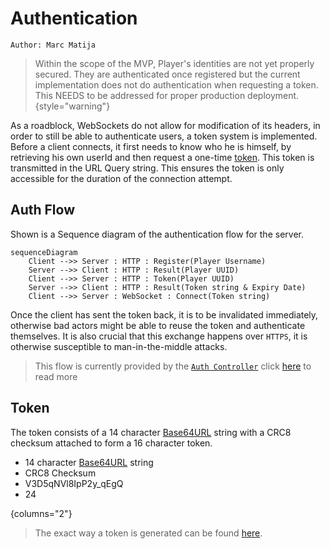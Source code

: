 # Authentication

`Author: Marc Matija`

> Within the scope of the MVP, Player's identities are not yet properly secured. They are authenticated once registered
> but the current implementation does not do authentication when requesting a token. This NEEDS to be addressed for proper
> production deployment.
{style="warning"}

As a roadblock, WebSockets do not allow for modification of its headers, in order to still be able to authenticate
users, a token system is implemented. Before a client connects, it first needs to know who he is himself, by retrieving
his own userId and then request a one-time [token](#token). This token is transmitted in the URL Query string. This
ensures the token is only accessible for the duration of the connection attempt.

## Auth Flow

Shown is a Sequence diagram of the authentication flow for the server.

```mermaid
sequenceDiagram
    Client -->> Server : HTTP : Register(Player Username)
    Server -->> Client : HTTP : Result(Player UUID)
    Client -->> Server : HTTP : Token(Player UUID)
    Server -->> Client : HTTP : Result(Token string & Expiry Date)
    Client -->> Server : WebSocket : Connect(Token string)
```

Once the client has sent the token back, it is to be invalidated immediately, otherwise bad actors might be able to
reuse the token and authenticate themselves. It is also crucial that this exchange happens over `HTTPS`, it is otherwise
susceptible to man-in-the-middle attacks.

> This flow is currently provided by the [`Auth Controller`](Controller.md#authentication) click 
> [here](Controller.md#authentication) to read more

## Token

The token consists of a 14 character [Base64URL](https://base64.guru/standards/base64url) string with a CRC8 checksum
attached to form a 16 character token. 

- 14 character [Base64URL](https://base64.guru/standards/base64url) string
- CRC8 Checksum
- V3D5qNVl8IpP2y_qEgQ
- 24
  
{columns="2"}

> The exact way a token is generated can be found [here](Services.md#token-generation).